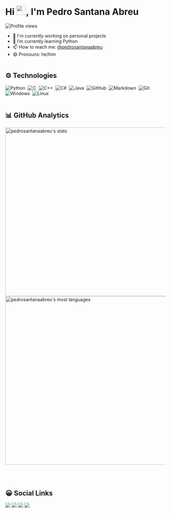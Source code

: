 <h1 align="left">Hi <img src="https://raw.githubusercontent.com/kaueMarques/kaueMarques/master/hi.gif" width="30px">, I'm Pedro Santana Abreu</h1>
<p align="left"> <img src="https://komarev.com/ghpvc/?username=pedrosantanaabreu&color=yellow" alt="Profile views" /> </p>

- 🔭 I'm currently working on personal projects
- 🌱 I’m currently learning Python
- 📫 How to reach me: [@pedrosantanaabreu](https://linktr.ee/pedrosantanaabreu)
- 😄 Pronouns: he/him
<br><br>

## :gear: Technologies
![Python](https://img.shields.io/badge/Python-3776AB?style=for-the-badge&logo=python&logoColor=white)&nbsp;
![C](https://img.shields.io/badge/C-00599C?style=for-the-badge&logo=c&logoColor=white)&nbsp;
![C++](https://img.shields.io/badge/C%2B%2B-00599C?style=for-the-badge&logo=c%2B%2B&logoColor=white)&nbsp;
![C#](	https://img.shields.io/badge/C%23-239120?style=for-the-badge&logo=c-sharp&logoColor=white)&nbsp;
![Java](https://img.shields.io/badge/Java-ED8B00?style=for-the-badge&logo=java&logoColor=white)&nbsp;
![GitHub](https://img.shields.io/badge/GitHub-100000?style=for-the-badge&logo=github&logoColor=white)&nbsp;
![Markdown](https://img.shields.io/badge/Markdown-000000?style=for-the-badge&logo=markdown&logoColor=white)&nbsp;
![Git](https://img.shields.io/badge/Git-E34F26?style=for-the-badge&logo=git&logoColor=white)&nbsp;
![Windows](https://img.shields.io/badge/Windows-017AD7?style=for-the-badge&logo=windows&logoColor=white)&nbsp;
![Linux](	https://img.shields.io/badge/Linux-E34F26?style=for-the-badge&logo=linux&logoColor=black)&nbsp;
<br><br>

## :bar_chart: GitHub Analytics
<p align="left">
<img width="530em" src="https://github-readme-stats.vercel.app/api?username=pedrosantanaabreu&show_icons=true&theme=vision-friendly-dark" alt="pedrosantanaabreu's stats"/>
<img width="530em" src="https://github-readme-stats.vercel.app/api/top-langs/?username=pedrosantanaabreu&layout=compact&theme=vision-friendly-dark" alt="pedrosantanaabreu's most languages"/>
</p>
 <br><br>
  
 ## :grinning: Social Links
  
 <div> 
  <a href="https://instagram.com/pedrosantanaabreu" target="_blank"><img src="https://img.shields.io/badge/-Instagram-%23E4405F?style=for-the-badge&logo=instagram&logoColor=white" target="_blank"></a>
  <a href = "mailto:pedro.santana-professional@outlook.com"><img src="https://img.shields.io/badge/-Gmail-%23333?style=for-the-badge&logo=gmail&logoColor=white" target="_blank"></a>
  <a href="https://www.linkedin.com/in/pedrosantanaabreu" target="_blank"><img src="https://img.shields.io/badge/-LinkedIn-%230077B5?style=for-the-badge&logo=linkedin&logoColor=white" target="_blank"></a>
     <a href="https://api.whatsapp.com/send/?phone=5586981618738&text&app_absent=0" target="_blank"><img src="https://img.shields.io/badge/WhatsApp-25D366?style=for-the-badge&logo=whatsapp&logoColor=white" target="_blank"></a> 

</div>
